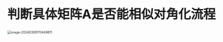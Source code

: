 # 判断具体矩阵A是否能相似对角化流程

<img src="https://cvp.oss-cn-shanghai.aliyuncs.com/picgo/202403081704054.png" alt="image-20240308170449811" style="zoom:50%;" />